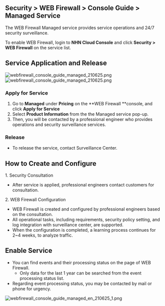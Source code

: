 ## Security > WEB Firewall > Console Guide > Managed Service

The WEB Firewall Managed service provides service operations and 24/7 security surveillance.   

To enable WEB Firewall, login to **NHN Cloud Console** and click **Security > WEB Firewall** on the service list. 

## Service Application and Release 

![webfirewall_console_guide_managed_210625.png](https://static.toastoven.net/prod_web_firewall/webfirewall_console_guide_managed_1_230905.png)
![webfirewall_console_guide_managed_210625.png](https://static.toastoven.net/prod_web_firewall/webfirewall_console_guide_managed_2_230905.png)

### Apply for Service 

1. Go to **Managed** under **Pricing** on the **WEB Firewall **console, and click **Apply for Service**  
2. Select **Product Information** from the the Managed service pop-up.
3. Then, you will be contacted by a professional engineer who provides operations and security surveillance services.  

### Release 

- To release the service, contact Surveillance Center.  

## How to Create and Configure 

1\. Security Consultation 

* After service is applied, professional engineers contact customers for consultation. 

2\. WEB Firewall Configuration 

* WEB Firewall is created and configured by professional engineers based on the consultation. 
* All operational tasks, including requirements, security policy setting, and log integration with surveillance center, are supported. 
* When the configuration is completed, a learning process continues for 2~4 weeks, to analyze traffic.  

## Enable Service 

* You can find events and their processing status on the page of WEB Firewall. 
    * Only data for the last 1 year can be searched from the event processing status list.
* Regarding event processing status, you may be contacted by mail or phone for urgency. 

![webfirewall_console_guide_managed_en_210625_1.png](https://static.toastoven.net/prod_web_firewall/webfirewall_console_guide_managed_en_220627_1.png)
